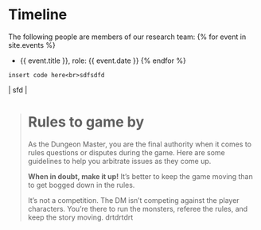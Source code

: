 # Timeline

 The following people are members of our research team:
 {% for event in site.events %}
 - {{ event.title }}, role: {{ event.date }}
 {% endfor %}



`insert code here<br>sdfsdfd`

\| sfd \| 


> # Rules to game by
> As the Dungeon Master, you are the final authority when it comes to rules questions or disputes during the game.
> Here are some guidelines to help you arbitrate issues as they come up.
> 
> **When in doubt, make it up!** It’s better to keep the game moving than to get bogged down in the rules.
> 
> It’s not a competition. The DM isn’t competing against the player characters. You’re there to run the monsters, referee the rules, and keep the story moving.
> drtdrtdrt

